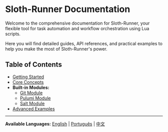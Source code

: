 # Sloth-Runner Documentation

Welcome to the comprehensive documentation for Sloth-Runner, your flexible tool for task automation and workflow orchestration using Lua scripts.

Here you will find detailed guides, API references, and practical examples to help you make the most of Sloth-Runner's power.

## Table of Contents

*   [Getting Started](./getting-started.md)
*   [Core Concepts](./core-concepts.md)
*   **Built-in Modules:**
    *   [Git Module](./modules/git.md)
    *   [Pulumi Module](./modules/modules/pulumi.md)
    *   [Salt Module](./modules/salt.md)
*   [Advanced Examples](./advanced-examples.md)

---
**Available Languages:**
[English](./index.md) | [Português](../pt/index.md) | [中文](../zh/index.md)